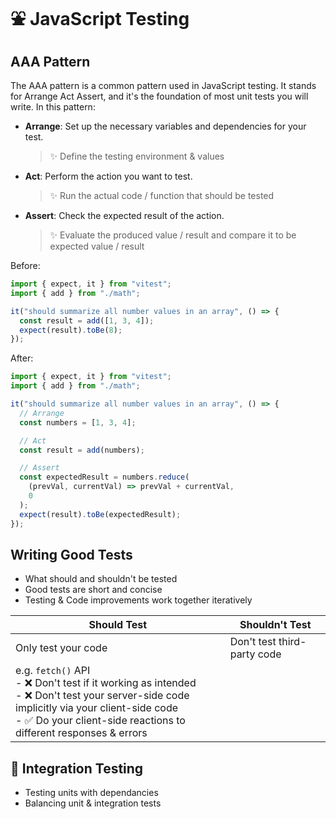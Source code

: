 # ⛲ JavaScript Testing

## AAA Pattern

The AAA pattern is a common pattern used in JavaScript testing. It stands for Arrange
Act Assert, and it's the foundation of most unit tests you will write. In this
pattern:

- **Arrange**: Set up the necessary variables and dependencies for your test.

  > ✨ Define the testing environment & values

- **Act**: Perform the action you want to test.

  > ✨ Run the actual code / function that should be tested

- **Assert**: Check the expected result of the action.
  > ✨ Evaluate the produced value / result and compare it to be expected value / result

Before:

```javascript
import { expect, it } from "vitest";
import { add } from "./math";

it("should summarize all number values in an array", () => {
  const result = add([1, 3, 4]);
  expect(result).toBe(8);
});
```

After:

```javascript
import { expect, it } from "vitest";
import { add } from "./math";

it("should summarize all number values in an array", () => {
  // Arrange
  const numbers = [1, 3, 4];

  // Act
  const result = add(numbers);

  // Assert
  const expectedResult = numbers.reduce(
    (prevVal, currentVal) => prevVal + currentVal,
    0
  );
  expect(result).toBe(expectedResult);
});
```

## Writing Good Tests

- What should and shouldn't be tested
- Good tests are short and concise
- Testing & Code improvements work together iteratively

| Should Test                                                                                                                                                                                                                    | Shouldn't Test              |
| ------------------------------------------------------------------------------------------------------------------------------------------------------------------------------------------------------------------------------ | --------------------------- |
| Only test your code                                                                                                                                                                                                            | Don't test third-party code |
| e.g. `fetch()` API <br/> - ❌ Don't test if it working as intended <br /> - ❌ Don't test your server-side code implicitly via your client-side code <br /> - ✅ Do your client-side reactions to different responses & errors |                             |

## 🦄 Integration Testing

- Testing units with dependancies
- Balancing unit & integration tests
